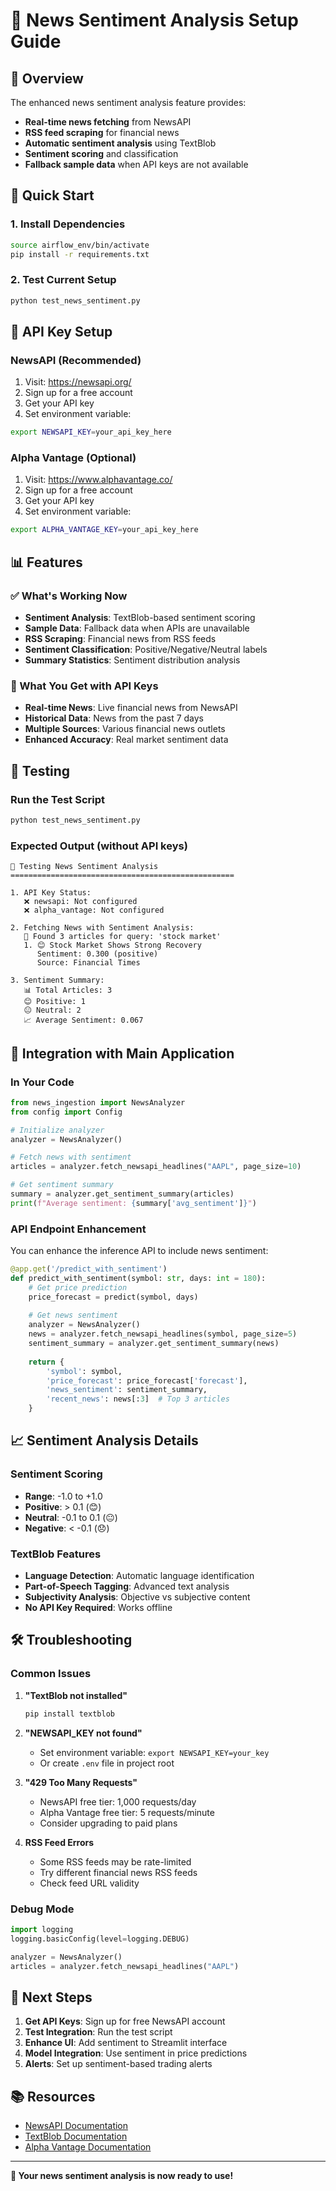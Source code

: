 # 📰 News Sentiment Analysis Setup Guide

## 🎯 Overview

The enhanced news sentiment analysis feature provides:
- **Real-time news fetching** from NewsAPI
- **RSS feed scraping** for financial news
- **Automatic sentiment analysis** using TextBlob
- **Sentiment scoring** and classification
- **Fallback sample data** when API keys are not available

## 🚀 Quick Start

### 1. Install Dependencies
```bash
source airflow_env/bin/activate
pip install -r requirements.txt
```

### 2. Test Current Setup
```bash
python test_news_sentiment.py
```

## 🔑 API Key Setup

### NewsAPI (Recommended)
1. Visit: https://newsapi.org/
2. Sign up for a free account
3. Get your API key
4. Set environment variable:
```bash
export NEWSAPI_KEY=your_api_key_here
```

### Alpha Vantage (Optional)
1. Visit: https://www.alphavantage.co/
2. Sign up for a free account
3. Get your API key
4. Set environment variable:
```bash
export ALPHA_VANTAGE_KEY=your_api_key_here
```

## 📊 Features

### ✅ What's Working Now
- **Sentiment Analysis**: TextBlob-based sentiment scoring
- **Sample Data**: Fallback data when APIs are unavailable
- **RSS Scraping**: Financial news from RSS feeds
- **Sentiment Classification**: Positive/Negative/Neutral labels
- **Summary Statistics**: Sentiment distribution analysis

### 🔄 What You Get with API Keys
- **Real-time News**: Live financial news from NewsAPI
- **Historical Data**: News from the past 7 days
- **Multiple Sources**: Various financial news outlets
- **Enhanced Accuracy**: Real market sentiment data

## 🧪 Testing

### Run the Test Script
```bash
python test_news_sentiment.py
```

### Expected Output (without API keys)
```
🧪 Testing News Sentiment Analysis
==================================================

1. API Key Status:
   ❌ newsapi: Not configured
   ❌ alpha_vantage: Not configured

2. Fetching News with Sentiment Analysis:
   📰 Found 3 articles for query: 'stock market'
   1. 😊 Stock Market Shows Strong Recovery
      Sentiment: 0.300 (positive)
      Source: Financial Times

3. Sentiment Summary:
   📊 Total Articles: 3
   😊 Positive: 1
   😐 Neutral: 2
   📈 Average Sentiment: 0.067
```

## 🔧 Integration with Main Application

### In Your Code
```python
from news_ingestion import NewsAnalyzer
from config import Config

# Initialize analyzer
analyzer = NewsAnalyzer()

# Fetch news with sentiment
articles = analyzer.fetch_newsapi_headlines("AAPL", page_size=10)

# Get sentiment summary
summary = analyzer.get_sentiment_summary(articles)
print(f"Average sentiment: {summary['avg_sentiment']}")
```

### API Endpoint Enhancement
You can enhance the inference API to include news sentiment:

```python
@app.get('/predict_with_sentiment')
def predict_with_sentiment(symbol: str, days: int = 180):
    # Get price prediction
    price_forecast = predict(symbol, days)
    
    # Get news sentiment
    analyzer = NewsAnalyzer()
    news = analyzer.fetch_newsapi_headlines(symbol, page_size=5)
    sentiment_summary = analyzer.get_sentiment_summary(news)
    
    return {
        'symbol': symbol,
        'price_forecast': price_forecast['forecast'],
        'news_sentiment': sentiment_summary,
        'recent_news': news[:3]  # Top 3 articles
    }
```

## 📈 Sentiment Analysis Details

### Sentiment Scoring
- **Range**: -1.0 to +1.0
- **Positive**: > 0.1 (😊)
- **Neutral**: -0.1 to 0.1 (😐)
- **Negative**: < -0.1 (😞)

### TextBlob Features
- **Language Detection**: Automatic language identification
- **Part-of-Speech Tagging**: Advanced text analysis
- **Subjectivity Analysis**: Objective vs subjective content
- **No API Key Required**: Works offline

## 🛠️ Troubleshooting

### Common Issues

1. **"TextBlob not installed"**
   ```bash
   pip install textblob
   ```

2. **"NEWSAPI_KEY not found"**
   - Set environment variable: `export NEWSAPI_KEY=your_key`
   - Or create `.env` file in project root

3. **"429 Too Many Requests"**
   - NewsAPI free tier: 1,000 requests/day
   - Alpha Vantage free tier: 5 requests/minute
   - Consider upgrading to paid plans

4. **RSS Feed Errors**
   - Some RSS feeds may be rate-limited
   - Try different financial news RSS feeds
   - Check feed URL validity

### Debug Mode
```python
import logging
logging.basicConfig(level=logging.DEBUG)

analyzer = NewsAnalyzer()
articles = analyzer.fetch_newsapi_headlines("AAPL")
```

## 🎯 Next Steps

1. **Get API Keys**: Sign up for free NewsAPI account
2. **Test Integration**: Run the test script
3. **Enhance UI**: Add sentiment to Streamlit interface
4. **Model Integration**: Use sentiment in price predictions
5. **Alerts**: Set up sentiment-based trading alerts

## 📚 Resources

- [NewsAPI Documentation](https://newsapi.org/docs)
- [TextBlob Documentation](https://textblob.readthedocs.io/)
- [Alpha Vantage Documentation](https://www.alphavantage.co/documentation/)

---

**🎉 Your news sentiment analysis is now ready to use!** 